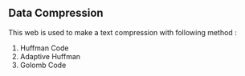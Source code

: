 

## Data Compression

This web is used to make a text compression with following method :
1. Huffman Code
2. Adaptive Huffman
3. Golomb Code